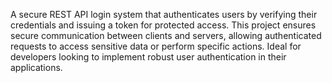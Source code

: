 A secure REST API login system that authenticates users by verifying their credentials and issuing a token for protected access. This project ensures secure communication between clients and servers, allowing authenticated requests to access sensitive data or perform specific actions. Ideal for developers looking to implement robust user authentication in their applications.
